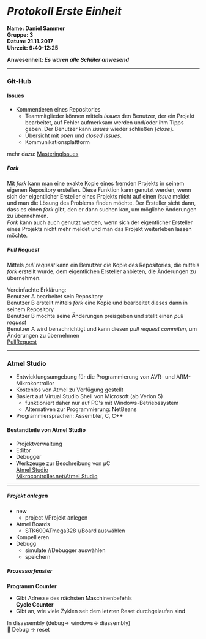 # _Protokoll Erste Einheit_  

**Name: Daniel Sammer**  
**Gruppe: 3**  
**Datum: 21.11.2017**  
**Uhrzeit: 9:40-12:25**  
  
**Anwesenheit: _Es waren alle Schüler anwesend_**  
  
-----------------------------------------------------------  
### Git-Hub  
#### Issues  
* Kommentieren eines Repositories  
  * Teammitglieder können mittels _issues_ den Benutzer, der ein Projekt bearbeitet, auf Fehler aufmerksam werden und/oder ihm Tipps geben. Der Benutzer kann _issues_ wieder schließen (_close_).  
  * Übersicht mit _open_ und _closed_ _issues_.  
  * Kommunikationsplattform  
  
mehr dazu: [MasteringIssues](https://guides.github.com/features/issues/)  
##### Fork  
Mit _fork_ kann man eine exakte Kopie eines fremden Projekts in seinem eigenen Repository erstellen. Diese Funktion kann genutzt werden, wenn sich der eigentlicher Ersteller eines Projekts nicht auf einen _issue_ meldet und man die Lösung des Problems finden möchte. Der Ersteller sieht dann, dass es einen _fork_ gibt, den er dann suchen kan, um mögliche Änderungen zu übernehmen.  
_Fork_ kann auch auch genutzt werden, wenn sich der eigentlicher Ersteller eines Projekts nicht mehr meldet und man das Projekt weiterleben lassen möchte.  
##### Pull Request  
Mittels *pull request* kann ein Benutzer die Kopie des Repositories, die mittels *fork* erstellt wurde, dem eigentlichen Ersteller anbieten, die Änderungen zu übernehmen.  

Vereinfachte Erklärung:   
Benutzer A bearbeitet sein Repository  
Benutzer B erstellt mittels _fork_ eine Kopie und bearbeitet dieses dann in seinem Repository  
Benutzer B möchte seine Änderungen preisgeben und stellt einen _pull request_  
Benutzer A wird benachrichtigt und kann diesen _pull request_ _commiten_, um Änderungen zu übernehmen  
[PullRequest](https://help.github.com/articles/about-pull-requests/)   

---------------------  
### Atmel Studio  
* Entwicklungsumgebung für die Programmierung von AVR- und ARM-Mikrokontrollor  
* Kostenlos von Atmel zu Verfügung gestellt  
* Basiert auf Virtual Studio Shell von Microsoft (ab Verion 5)  
  * funktioniert daher nur auf PC's mit Windows-Betriebssystem  
  * Alternativen zur Programmierung: NetBeans  
* Programmiersprachen: Assembler, C, C++  
#### Bestandteile von Atmel Studio  
* Projektverwaltung  
* Editor  
* Debugger  
* Werkzeuge zur Beschreibung von µC  
[Atmel Studio](http://www.atmel.com/)   
[Mikrocontroller.net/Atmel Studio](https://www.mikrocontroller.net/articles/Atmel_Studio)  

--------------------------------------------  
##### Projekt anlegen  
* new  
  * project  //Projekt anlegen  
* Atmel Boards  
  * STK600ATmega328   //Board auswählen  
* Kompellieren  
* Debugg  
  * simulate    //Debugger auswählen  
  * speichern  
##### Prozessorfenster  
**Programm Counter**  
* Gibt Adresse des nächsten Maschinenbefehls  
**Cycle Counter**  
* Gibt an, wie viele Zyklen seit dem letzten Reset durchgelaufen sind  

In disassembly (debug-> windows-> diassembly)   
	Debug -> reset   
